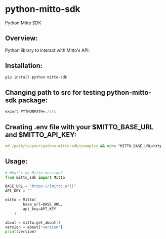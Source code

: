 # python-mitto-sdk
Python Mitto SDK

## Overview:

Python library to interact with Mitto's API.

## Installation:
```python
pip install python-mitto-sdk
```
## Changing path to src for testing python-mitto-sdk package:
```cmd
export PYTHONPATH=./src
```
## Creating .env file with your $MITTO_BASE_URL and $MITTO_API_KEY:
```cmd
cd /path/to/your/python-mitto-sdk/examples && echo "MITTO_BASE_URL=https://your-mitto.zuarbase.net>".env && echo "MITTO_API_KEY=<YOUR_API_KEY>">>.env
```
## Usage:
```python
# What's my Mitto version?
from mitto_sdk import Mitto

BASE_URL = "https://{mitto_url}"
API_KEY = ""

mitto = Mitto(
        base_url=BASE_URL,
        api_key=API_KEY
    )

about = mitto.get_about()
version = about["version"]
print(version)
```
